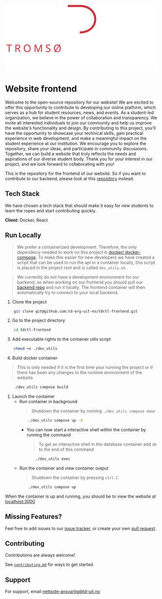 
![Logo](https://raw.githubusercontent.com/td-org-uit-no/graphics/9fa70bc36f3d47e23f0961fe9dd5f1d0675db5a2/logo/logo-with-tagline/td-dark-tagline.svg)

# Website frontend

Welcome to the open-source repository for our website! We are excited to offer this opportunity to contribute to developing our online platform, which serves as a hub for student resources, news, and events. As a student-led organization, we believe in the power of collaboration and transparency. We invite all interested individuals to join our community and help us improve the website's functionality and design. By contributing to this project, you'll have the opportunity to showcase your technical skills, gain practical experience in web development, and make a meaningful impact on the student experience at our institution. We encourage you to explore the repository, share your ideas, and participate in community discussions. Together, we can build a website that truly reflects the needs and aspirations of our diverse student body. Thank you for your interest in our project, and we look forward to collaborating with you!

This is the repository for the frontend of our website. So if you want to contribute to our backend, please look at this [repository](https://github.com/td-org-uit-no/tdctl-api) instead.



## Tech Stack

We have chosen a tech stack that should make it easy for new students to learn the ropes and start contributing quickly.

**Client:** Docker, React


## Run Locally
> We prefer a containerized development. Therefore, the only dependeciy needed to work on this project is [docker/ docker-compose](https://docs.docker.com/get-docker/). To make this easier for new developers we have created a script that can be  used to run the api in a container locally, this script is placed in the project root and is called ```dev_utils.sh```.

> We currently do not have a development environment for our backend, so when working on our frontend you should pull our [backend repo](https://github.com/td-org-uit-no/tdctl-api) and run it locally. The frontend container will then automatically try to connect to your local backend.

1. Clone the project

```bash
    git clone git@github.com:td-org-uit-no/tdctl-frontend.git
```
2. Go to the project directory

```bash
    cd tdctl-frontend
```

3. Add executable rights to the container utils script
```bash
    chmod +x ./dev_utils
```

4. Build docker container
> This is only needed if it is the first time your running the project or if there has been any changes to the runtime environment of the website. 
```bash
    ./dev_utils compose build
```

1. Launch the container
    * Run container in background
        > Shutdown the container by running ```./dev_utils compose down```
        ```bash
            ./dev_utils compose up -d
        ```
        - You can now start a interactive shell within the container by running the command
            > To get an interactive shell in the database container add ```db``` to the end of this command
            ```bash
                ./dev_utils exec
            ```
    * Run the container and view container output
        > Shutdown the container by pressing ```ctrl-C```
        ```bash
            ./dev_utils compose up
        ```

When the container is up and running, you should be to view the website at [localhost:3000](http://localhost:3000)
    
## Missing Features?

Feel free to add issues to our [issue tracker](https://github.com/td-org-uit-no/tdctl-frontend/issues), or create your own  [pull request](#Contributing).
## Contributing

Contributions are always welcome!

See [`contributing.md`](./CONTRIBUTING.md) for ways to get started.

## Support

For support, email nettside-ansvarlig@td-uit.no

